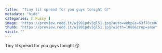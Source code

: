 ```yaml
---
title:  "Tiny lil spread for you guys tonight 😚"
metadate: "hide"
categories: [ Pussy ]
image: "https://preview.redd.it/wj991pdv5gl51.jpg?auto=webp&s=63f78ce0af3ba90ee8236112130bff3648c9c128"
thumb: "https://preview.redd.it/wj991pdv5gl51.jpg?width=1080&crop=smart&auto=webp&s=1d5ec22f409afdac1022a174163df357998831bd"
visit: ""
---
```

Tiny lil spread for you guys tonight 😚
